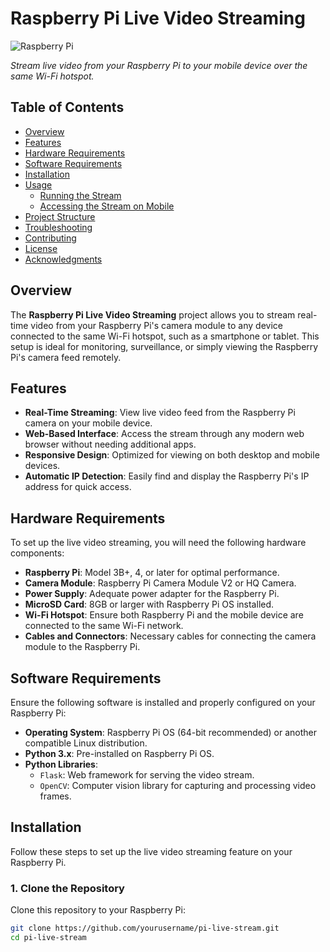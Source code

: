 # Raspberry Pi Live Video Streaming

![Raspberry Pi](https://github.com/Tajbir09/pi-live-stream)

*Stream live video from your Raspberry Pi to your mobile device over the same Wi-Fi hotspot.*

## Table of Contents

- [Overview](#overview)
- [Features](#features)
- [Hardware Requirements](#hardware-requirements)
- [Software Requirements](#software-requirements)
- [Installation](#installation)
- [Usage](#usage)
  - [Running the Stream](#running-the-stream)
  - [Accessing the Stream on Mobile](#accessing-the-stream-on-mobile)
- [Project Structure](#project-structure)
- [Troubleshooting](#troubleshooting)
- [Contributing](#contributing)
- [License](#license)
- [Acknowledgments](#acknowledgments)

## Overview

The **Raspberry Pi Live Video Streaming** project allows you to stream real-time video from your Raspberry Pi's camera module to any device connected to the same Wi-Fi hotspot, such as a smartphone or tablet. This setup is ideal for monitoring, surveillance, or simply viewing the Raspberry Pi's camera feed remotely.

## Features

- **Real-Time Streaming**: View live video feed from the Raspberry Pi camera on your mobile device.
- **Web-Based Interface**: Access the stream through any modern web browser without needing additional apps.
- **Responsive Design**: Optimized for viewing on both desktop and mobile devices.
- **Automatic IP Detection**: Easily find and display the Raspberry Pi's IP address for quick access.

## Hardware Requirements

To set up the live video streaming, you will need the following hardware components:

- **Raspberry Pi**: Model 3B+, 4, or later for optimal performance.
- **Camera Module**: Raspberry Pi Camera Module V2 or HQ Camera.
- **Power Supply**: Adequate power adapter for the Raspberry Pi.
- **MicroSD Card**: 8GB or larger with Raspberry Pi OS installed.
- **Wi-Fi Hotspot**: Ensure both Raspberry Pi and the mobile device are connected to the same Wi-Fi network.
- **Cables and Connectors**: Necessary cables for connecting the camera module to the Raspberry Pi.

## Software Requirements

Ensure the following software is installed and properly configured on your Raspberry Pi:

- **Operating System**: Raspberry Pi OS (64-bit recommended) or another compatible Linux distribution.
- **Python 3.x**: Pre-installed on Raspberry Pi OS.
- **Python Libraries**:
  - `Flask`: Web framework for serving the video stream.
  - `OpenCV`: Computer vision library for capturing and processing video frames.

## Installation

Follow these steps to set up the live video streaming feature on your Raspberry Pi.

### 1. Clone the Repository

Clone this repository to your Raspberry Pi:

```bash
git clone https://github.com/yourusername/pi-live-stream.git
cd pi-live-stream
